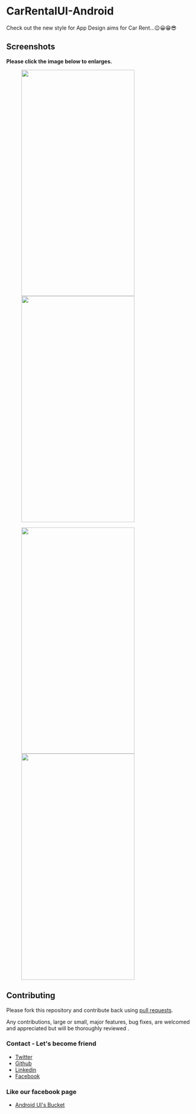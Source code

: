 # CarRentalUI-Android
Check out the new style for App Design aims for Car Rent...😉😀😁😎

## Screenshots

**Please click the image below to enlarges.**

<img src="https://github.com/Shashank02051997/CarRentalUI-Android/blob/master/Screenshots/Screenshot_20190413-150346.png" height="600" width="300" hspace="40"><img src="https://github.com/Shashank02051997/CarRentalUI-Android/blob/master/Screenshots/Screenshot_20190413-150350.png" height="600" width="300" hspace="40">

<img src="https://github.com/Shashank02051997/CarRentalUI-Android/blob/master/Screenshots/Screenshot_20190413-150418.png" height="600" width="300" hspace="40"><img src="https://github.com/Shashank02051997/CarRentalUI-Android/blob/master/Screenshots/Screenshot_20190413-150423.png" height="600" width="300" hspace="40">

## Contributing

Please fork this repository and contribute back using
[pull requests](https://github.com/Shashank02051997/CarRentalUI-Android-Android/pulls).

Any contributions, large or small, major features, bug fixes, are welcomed and appreciated
but will be thoroughly reviewed .

### Contact - Let's become friend
- [Twitter](https://twitter.com/shashank020597)
- [Github](https://github.com/Shashank02051997)
- [Linkedin](https://www.linkedin.com/in/shashank-singhal-a87729b5/)
- [Facebook](https://www.facebook.com/shashanksinghal02)
### Like our facebook page
- [Android UI's Bucket](https://www.facebook.com/androiduisbucket)
